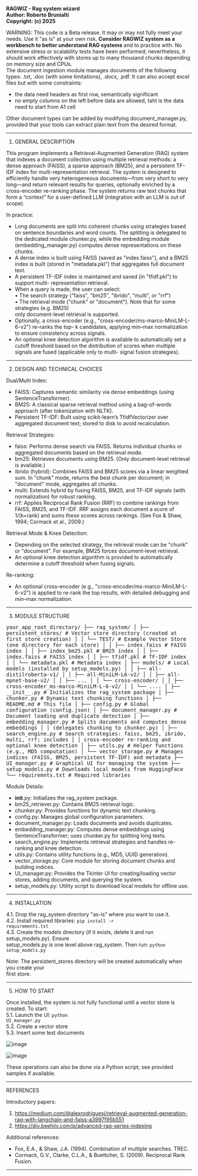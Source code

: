 <b>RAGWIZ  - Rag system wizard<br>
Author: Roberto Brunialti<br>
Copyright: (c) 2025</b>

WARNING: This code is a Beta release. It may or may not fully meet your needs.
Use it "as is" at your own risk.
<b>Consider RAGWIZ system as a workbench to better understand RAG systems</b> and to practice with.
No extensive stress or scalability tests have been performed; nevertheless, it should work 
effectively with stores up to many thousand chunks depending on memory size and CPUs.<br>
The document ingestion module manages documents of the following types: 
.txt, .doc (with some limitations), .docx, .pdf.
It can also accept excel files but with some constraints:
- the data need headers as first row, semantically significant
- no empty columns on the left before data are allowed, taht is the data need to start from A1 cell
  
Other document types can be added by modifying document_manager.py, provided that your tools
can extract plain text from the desired format.

---
1) GENERAL DESCRIPTION

This program implements a Retrieval-Augmented Generation (RAG) system that indexes a document
collection using multiple retrieval methods: a dense approach (FAISS), a sparse approach (BM25),
and a persistent TF-IDF index for multi-representation retrieval. The system is designed to 
efficiently handle very heterogeneous documents—from very short to very long—and return 
relevant results for queries, optionally enriched by a cross-encoder re-ranking phase.
The system returns raw text chunks that form a “context” for a user-defined LLM 
(integration with an LLM is out of scope).

In practice:
- Long documents are split into coherent chunks using strategies based on sentence boundaries 
  and word counts. The splitting is delegated to the dedicated module chunker.py, while the 
  embedding module (embedding_manager.py) computes dense representations on these chunks.
- A dense index is built using FAISS (saved as "index.faiss"), and a BM25 index is built 
  (stored in "metadata.pkl") that aggregates full document text.
- A persistent TF-IDF index is maintained and saved (in "tfidf.pkl") to support multi-
  representation retrieval.
- When a query is made, the user can select:<br>
    • The search strategy ("faiss", "bm25", "ibrido", "multi", or "rrf")<br>
    • The retrieval mode ("chunk" or "document"). Note that for some strategies (e.g. BM25)<br>
      only document-level retrieval is supported.<br>
- Optionally, a cross-encoder (e.g., "cross-encoder/ms-marco-MiniLM-L-6-v2") re-ranks the top-
  k candidates, applying min–max normalization to ensure consistency across signals.
- An optional knee detection algorithm is available to automatically set a cutoff threshold 
  based on the distribution of scores when multiple signals are fused (applicable only to multi-
  signal fusion strategies). 
---

2) DESIGN AND TECHNICAL CHOICES

Dual/Multi Index:
  - FAISS: Captures semantic similarity via dense embeddings (using SentenceTransformer).
  - BM25: A classical sparse retrieval method using a bag-of-words approach (after tokenization 
    with NLTK).
  - Persistent TF-IDF: Built using scikit-learn’s TfidfVectorizer over aggregated document text; 
    stored to disk to avoid recalculation.

Retrieval Strategies:
  - faiss: Performs dense search via FAISS. Returns individual chunks or aggregated documents 
    based on the retrieval mode.
  - bm25: Retrieves documents using BM25. (Only document-level retrieval is available.)
  - ibrido (hybrid): Combines FAISS and BM25 scores via a linear weighted sum.
      In "chunk" mode, returns the best chunk per document; in "document" mode, aggregates all 
      chunks.
  - multi: Extends hybrid by fusing FAISS, BM25, and TF-IDF signals (with normalization) for 
    robust ranking.
  - rrf: Applies Reciprocal Rank Fusion (RRF) to combine rankings from FAISS, BM25, and TF-IDF.
    RRF assigns each document a score of 1/(k+rank) and sums these scores across rankings.
    (See Fox & Shaw, 1994; Cormack et al., 2009.)

Retrieval Mode & Knee Detection:
  - Depending on the selected strategy, the retrieval mode can be "chunk" or "document". For 
    example, BM25 forces document-level retrieval.
  - An optional knee detection algorithm is provided to automatically determine a cutoff 
    threshold when fusing signals.

Re-ranking:
  - An optional cross-encoder (e.g., "cross-encoder/ms-marco-MiniLM-L-6-v2") is applied to re-rank 
    the top results, with detailed debugging and min–max normalization.

---


3) MODULE STRUCTURE
<tt>
your_app_root_directory/
├── rag_system/
│   ├── persistent_stores/         # Vector store directory (created at first store creation)
│   │   └── TEST/                      # Example Vector Store (one directory for each store)
│   │       ├── index.faiss            # FAISS index
│   │       ├── index_bm25.pkl         # BM25 index
│   │       ├── index.faiss            # FAISS index
│   │       ├── tfidf.pkl              # TF-IDF index
│   │       └── metadata.pkl           # Metadata index
│   ├── models/                    # Local models (installed by setup_models.py)
│   │   ├── all-distilroberta-v1/
│   │   ├── all-MiniLM-L6-v2/
│   │   ├── all-mpnet-base-v2/
│   │   ├── ...
│   │   └── cross-encoder/
│   │       ├── cross-encoder_ms-marco-MiniLM-L-6-v2/
│   │       └── ....
│   ├── __init__.py                # Initializes the rag_system package
│   ├── chunker.py                 # Dynamic text chunking functions
│   ├── README.md                  # This file
│   ├── config.py                  # Global configuration (config.json)
│   ├── document_manager.py        # Document loading and duplicate detection
│   ├── embedding_manager.py       # Splits documents and computes dense embeddings 
│   │                                (delegates chunking to chunker.py)
│   ├── search_engine.py           # Search strategies: faiss, bm25, ibrido, multi, rrf; includes 
│   │                                cross-encoder re-ranking and optional knee detection
│   ├── utils.py                   # Helper functions (e.g., MD5 computation)
│   └── vector_storage.py          # Manages indices (FAISS, BM25, persistent TF-IDF) and metadata
├── UI_manager.py                  # Graphical UI for managing the system
├── setup_models.py                # Downloads local models from HuggingFace
└── requiremnts.txt                # Required libraries
</tt>
<br>


Module Details:
  - __init__.py: Initializes the rag_system package.
  - bm25_retriever.py: Contains BM25 retrieval logic.
  - chunker.py: Provides functions for dynamic text chunking.
  - config.py: Manages global configuration parameters.
  - document_manager.py: Loads documents and avoids duplicates.
  - embedding_manager.py: Computes dense embeddings using SentenceTransformer;
      uses chunker.py for splitting long texts.
  - search_engine.py: Implements retrieval strategies and handles re-ranking 
      and knee detection.
  - utils.py: Contains utility functions (e.g., MD5, UUID generation).
  - vector_storage.py: Core module for storing document chunks and building indices.
  - UI_manager.py: Provides the Tkinter UI for creating/loading vector stores, 
      adding documents, and querying the system.
  - setup_models.py: Utility script to download local models for offline use.

---
4) INSTALLATION

4.1. Drop the rag_system directory "as-is" where you want to use it.<br>
4.2. Install required libraries:
<code>pip install -r requirements.txt</code><br>
4.3. Create the models directory (if it exists, delete it and run setup_models.py). Ensure<br>
     setup_models.py is one level above rag_system. Then run:
<code>python setup_models.py </code>

Note: The persistent_stores directory will be created automatically when you create your<br>
first store.

---
5) HOW TO START

Once installed, the system is not fully functional until a vector store is created.
To start:<br>
  5.1. Launch the UI: <code>python UI_manager.py</code><br>
  5.2. Create a vector store<br>
  5.3. Insert some test documents<br>

![image](https://github.com/user-attachments/assets/cab0c746-2394-4a5d-9979-52ff8ec2d5f8)

![image](https://github.com/user-attachments/assets/46ad5a36-7aad-4541-a65e-245163f5bbce)


These operations can also be done via a Python script; see provided samples if available.

---
REFERENCES

Introductory papers:
1. https://medium.com/@alexrodriguesj/retrieval-augmented-generation-rag-with-langchain-and-faiss-a3997f95b551
2. https://div.beehiiv.com/p/advanced-rag-series-indexing

Additional references:
  - Fox, E.A., & Shaw, J.A. (1994). Combination of multiple searches. TREC.
  - Cormack, G.V., Clarke, C.L.A., & Buettcher, S. (2009). Reciprocal Rank Fusion.

-------------------------------------------------


